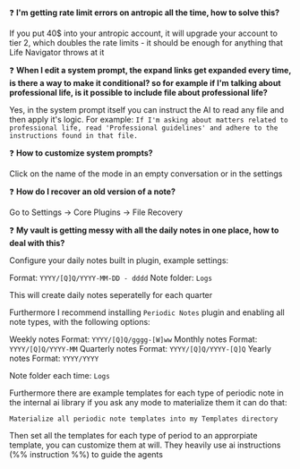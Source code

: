 ❓ **I'm getting rate limit errors on antropic all the time, how to solve this?**

If you put 40$ into your antropic account, it will upgrade your account to tier 2, which doubles the rate limits - it should be enough for anything that Life Navigator throws at it

❓ **When I edit a system prompt, the expand links get expanded every time, is there a way to make it conditional? so for example if I'm talking about professional life, is it possible to include file about professional life?**

Yes, in the system prompt itself you can instruct the AI to read any file and then apply it's logic. For example: `If I'm asking about matters related to professional life, read 'Professional guidelines' and adhere to the instructions found in that file.`

❓ **How to customize system prompts?**

Click on the name of the mode in an empty conversation or in the settings

❓ **How do I recover an old version of a note?**

Go to Settings -> Core Plugins -> File Recovery

❓ **My vault is getting messy with all the daily notes in one place, how to deal with this?**

Configure your daily notes built in plugin, example settings:

Format: `YYYY/[Q]Q/YYYY-MM-DD - dddd`
Note folder: `Logs`

This will create daily notes seperatelly for each quarter

Furthermore I recommend installing `Periodic Notes` plugin and enabling all note types, with the following options:

Weekly notes Format: `YYYY/[Q]Q/gggg-[W]ww`
Monthly notes Format: `YYYY/[Q]Q/YYYY-MM`
Quarterly notes Format: `YYYY/[Q]Q/YYYY-[Q]Q`
Yearly notes Format: `YYYY/YYYY`

Note folder each time: `Logs`

Furthermore there are example templates for each type of periodic note in the internal ai library if you ask any mode to materialize them it can do that:

`Materialize all periodic note templates into my Templates directory`

Then set all the templates for each type of period to an approrpiate template, you can customize them at will. They heavily use ai instructions (%% instruction %%) to guide the agents
